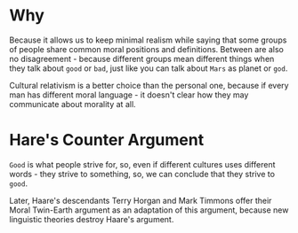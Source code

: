 # Why

Because it allows us to keep minimal realism while saying that some groups of people share common moral positions and definitions. Between are also no disagreement - because different groups mean different things when they talk about `good` or `bad`, just like you can talk about `Mars` as planet or `god`.

Cultural relativism is a better choice than the personal one, because if every man has different moral language - it doesn't clear how they may communicate about morality at all.

# Hare's Counter Argument

`Good` is what people strive for, so, even if different cultures uses different words - they strive to something, so, we can conclude that they strive to `good`.

Later, Haare's descendants Terry Horgan and Mark Timmons offer their Moral Twin-Earth argument as an adaptation of this argument, because new linguistic theories destroy Haare's argument.